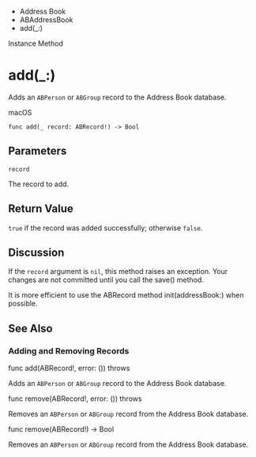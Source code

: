 

- Address Book
- ABAddressBook
-  add(\_:) 

Instance Method

# add(\_:)

Adds an `ABPerson` or `ABGroup` record to the Address Book database.

macOS

``` source
func add(_ record: ABRecord!) -> Bool
```

## Parameters 

`record`  

The record to add.

## Return Value

`true` if the record was added successfully; otherwise `false`.

## Discussion

If the `record` argument is `nil`, this method raises an exception. Your changes are not committed until you call the save() method.

It is more efficient to use the ABRecord method init(addressBook:) when possible.

## See Also

### Adding and Removing Records

func add(ABRecord!, error: ()) throws

Adds an `ABPerson` or `ABGroup` record to the Address Book database.

func remove(ABRecord!, error: ()) throws

Removes an `ABPerson` or `ABGroup` record from the Address Book database.

func remove(ABRecord!) -> Bool

Removes an `ABPerson` or `ABGroup` record from the Address Book database.

